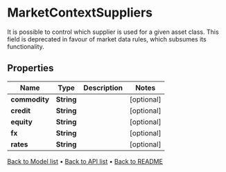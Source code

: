 

# MarketContextSuppliers

It is possible to control which supplier is used for a given asset class. This field is deprecated in favour of market data rules, which subsumes its functionality.

## Properties

| Name | Type | Description | Notes |
|------------ | ------------- | ------------- | -------------|
|**commodity** | **String** |  |  [optional] |
|**credit** | **String** |  |  [optional] |
|**equity** | **String** |  |  [optional] |
|**fx** | **String** |  |  [optional] |
|**rates** | **String** |  |  [optional] |



[Back to Model list](../README.md#documentation-for-models) &#8226; [Back to API list](../README.md#documentation-for-api-endpoints) &#8226; [Back to README](../README.md)


